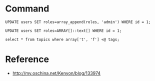 # Command

```
UPDATE users SET roles=array_append(roles, 'admin') WHERE id = 1;
```

```
UPDATE users SET roles=ARRAY[]::text[] WHERE id = 1;
```

```
select * from topics where array['t', 'f'] <@ tags;
```

# Reference

 - http://my.oschina.net/Kenyon/blog/133974